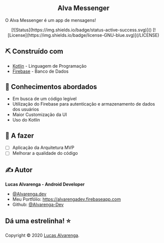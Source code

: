 <h2 align="center">Alva Messenger</h2>

<p>O Alva Messenger é um app de mensagens!</p>

<div align="center">
[![Status](https://img.shields.io/badge/status-active-success.svg)]()
[![License](https://img.shields.io/badge/license-GNU-blue.svg)](/LICENSE)
</div>

## ⛏️ Construído com

- [Kotlin](https://kotlinlang.org/) - Linguagem de Programação
- [Firebase](https://firebase.google.com/) - Banco de Dados

## 🎉 Conhecimentos abordados

- Em busca de um código legível
- Utilização do Firebase para autenticação e armazenamento de dados dos usuários
- Maior Customização da UI
- Uso do Kotlin

## 📝 A fazer

- [ ] Aplicação da Arquitetura MVP
- [ ] Melhorar a qualidade do código

## ✍️ Autor

**Lucas Alvarenga - Android Developer**

- [@Alvarenga.dev](https://www.instagram.com/alvarenga.dev/)
- Meu Portfólio: https://alvarengadev.firebaseapp.com
- Github: [@Alvarenga-Dev](https://github.com/Alvarenga-Dev)

## Dá uma estrelinha! ⭐️

Copyright © 2020 [Lucas Alvarenga](https://github.com/Alvarenga-Dev). <br/>
